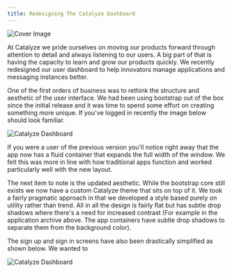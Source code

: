 ```yaml
---
title: Redesigning The Catalyze Dashboard
---
```

![Cover Image](http://i.imgur.com/GGcekTv.png)

At Catalyze we pride ourselves on moving our products forward through attention to detail and always listening to our users. A big part of that is having the capacity to learn and grow our products quickly. We recently redesigned our user dashboard to help innovators manage applications and messaging instances better.

One of the first orders of business was to rethink the structure and aesthetic of the user interface. We had been using bootstrap out of the box since the initial release and it was time to spend some effort on creating something more unique. If you've logged in recently the image below should look familiar.

![Catalyze Dashboard](http://cdn2.dropmark.com/45280/36695ca7b05f1d9ac4bf6739df1f9c047663e08f/app-shot-four.png)

If you were a user of the previous version you'll notice right away that the app now has a fluid container that expands the full width of the window. We felt this was more in line with how traditional apps function and worked particularly well with the new layout.

The next item to note is the updated aesthetic. While the bootstrap core still exists we now have a custom Catalyze theme that sits on top of it. We took a fairly pragmatic approach in that we developed a style based purely on utility rather than trend. All in all the design is fairly flat but has subtle drop shadows where there's a need for increased contrast (For example in the application archive above. The app containers have subtle drop shadows to separate them from the background color).

The sign up and sign in screens have also been drastically simplified as shown below. We wanted to

![Catalyze Dashboard](http://cdn2.dropmark.com/45280/c7660bb0c66c360e465db728c0e77cde1e8f003e/app-shot-one.png)